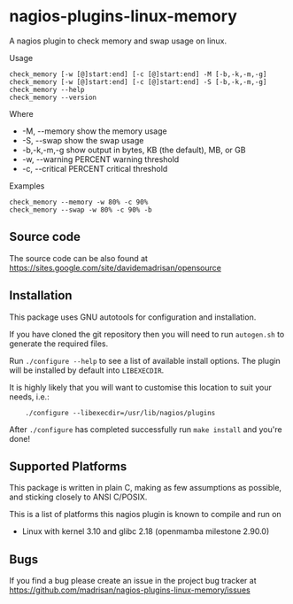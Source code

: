 # nagios-plugins-linux-memory

A nagios plugin to check memory and swap usage on linux.

Usage

	check_memory [-w [@]start:end] [-c [@]start:end] -M [-b,-k,-m,-g]
	check_memory [-w [@]start:end] [-c [@]start:end] -S [-b,-k,-m,-g]
	check_memory --help
	check_memory --version

Where

* -M, --memory   show the memory usage
* -S, --swap   show the swap usage
* -b,-k,-m,-g   show output in bytes, KB (the default), MB, or GB
* -w, --warning PERCENT   warning threshold
* -c, --critical PERCENT   critical threshold

Examples

	check_memory --memory -w 80% -c 90%
	check_memory --swap -w 80% -c 90% -b


## Source code

The source code can be also found at https://sites.google.com/site/davidemadrisan/opensource


## Installation

This package uses GNU autotools for configuration and installation.

If you have cloned the git repository then you will need to run
`autogen.sh` to generate the required files.

Run `./configure --help` to see a list of available install options.
The plugin will be installed by default into `LIBEXECDIR`.

It is highly likely that you will want to customise this location to
suit your needs, i.e.:

        ./configure --libexecdir=/usr/lib/nagios/plugins

After `./configure` has completed successfully run `make install` and
you're done!


## Supported Platforms

This package is written in plain C, making as few assumptions as possible, and
sticking closely to ANSI C/POSIX.

This is a list of platforms this nagios plugin is known to compile and run on

* Linux with kernel 3.10 and glibc 2.18 (openmamba milestone 2.90.0)


## Bugs

If you find a bug please create an issue in the project bug tracker at
https://github.com/madrisan/nagios-plugins-linux-memory/issues

